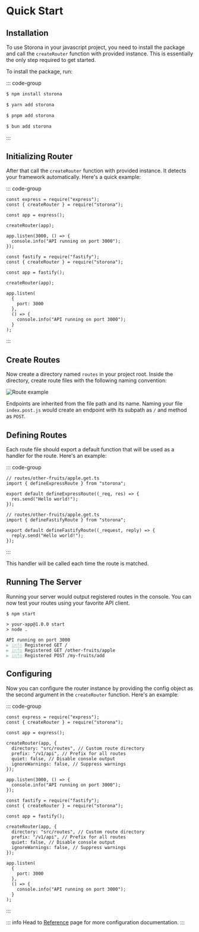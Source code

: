 # Quick Start

## Installation

To use Storona in your javascript project, you need to install the package and call the `createRouter` function with provided instance. This is essentially the only step required to get started.

To install the package, run:

::: code-group

```sh [npm]
$ npm install storona
```

```sh [yarn]
$ yarn add storona
```

```sh [pnpm]
$ pnpm add storona
```

```sh [bun]
$ bun add storona
```

:::

## Initializing Router

After that call the `createRouter` function with provided instance. It detects your framework automatically. Here's a quick example:

::: code-group

```js:line-numbers [Express]
const express = require("express");
const { createRouter } = require("storona");

const app = express();

createRouter(app);

app.listen(3000, () => {
  console.info("API running on port 3000");
});
```

```js:line-numbers [Fastify]
const fastify = require("fastify");
const { createRouter } = require("storona");

const app = fastify();

createRouter(app);

app.listen(
  {
    port: 3000
  },
  () => {
    console.info("API running on port 3000");
  }
);
```

:::

## Create Routes

Now create a directory named `routes` in your project root. Inside the directory, create route files with the following naming convention:

![Route example](/route-example.png)

Endpoints are inherited from the file path and its name. Naming your file `index.post.js` would create an endpoint with its subpath as `/` and method as `POST`.

## Defining Routes

Each route file should export a default function that will be used as a handler for the route. Here's an example:

::: code-group

```ts:line-numbers [Express]
// routes/other-fruits/apple.get.ts
import { defineExpressRoute } from "storona";

export default defineExpressRoute((_req, res) => {
  res.send("Hello world!");
});
```

```ts:line-numbers [Fastify]
// routes/other-fruits/apple.get.ts
import { defineFastifyRoute } from "storona";

export default defineFastifyRoute((_request, reply) => {
  reply.send("Hello world!");
});
```

:::

This handler will be called each time the route is matched.

## Running The Server

Running your server would output registered routes in the console. You can now test your routes using your favorite API client.

<div class="language-sh"><pre><code>$ npm start<br>
> your-app@1.0.0 start
> node .<br>
API running on port 3000
<span style="color:#95C7AE;">▶ <span style="text-decoration:underline;">info</span></span> Registered GET /
<span style="color:#95C7AE;">▶ <span style="text-decoration:underline;">info</span></span> Registered GET /other-fruits/apple
<span style="color:#95C7AE;">▶ <span style="text-decoration:underline;">info</span></span> Registered POST /my-fruits/add
</code></pre></div>

## Configuring

Now you can configure the router instance by providing the config object as the second argument in the `createRouter` function. Here's an example:

::: code-group

```js:line-numbers [Express] {7-10}
const express = require("express");
const { createRouter } = require("storona");

const app = express();

createRouter(app, {
  directory: "src/routes", // Custom route directory
  prefix: "/v1/api", // Prefix for all routes
  quiet: false, // Disable console output
  ignoreWarnings: false, // Suppress warnings
});

app.listen(3000, () => {
  console.info("API running on port 3000");
});
```

```js:line-numbers [Fastify] {7-10}
const fastify = require("fastify");
const { createRouter } = require("storona");

const app = fastify();

createRouter(app, {
  directory: "src/routes", // Custom route directory
  prefix: "/v1/api", // Prefix for all routes
  quiet: false, // Disable console output
  ignoreWarnings: false, // Suppress warnings
});

app.listen(
  {
    port: 3000
  },
  () => {
    console.info("API running on port 3000");
  }
);
```

:::

::: info
Head to [Reference](/reference/config) page for more configuration documentation.
:::
